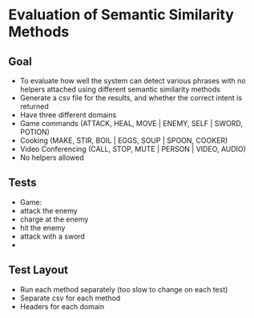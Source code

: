 Evaluation of Semantic Similarity Methods
==========

Goal
---------

- To evaluate how well the system can detect various phrases with no helpers
attached using different semantic similarity methods
- Generate a csv file for the results, and whether the correct intent is
returned
- Have three different domains
- Game commands (ATTACK, HEAL, MOVE | ENEMY, SELF | SWORD, POTION)
- Cooking (MAKE, STIR, BOIL | EGGS, SOUP | SPOON, COOKER)
- Video Conferencing (CALL, STOP, MUTE | PERSON | VIDEO, AUDIO)
- No helpers allowed


Tests
---------

- Game:
- attack the enemy
- charge at the enemy
- hit the enemy
- attack with a sword
-

Test Layout
---------

- Run each method separately (too slow to change on each test)
- Separate csv for each method
- Headers for each domain
